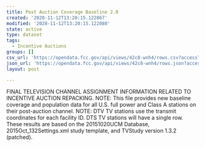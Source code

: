 ```yaml
---
title: Post Auction Coverage Baseline 2.0
created: '2020-11-12T13:20:15.122067'
modified: '2020-11-12T13:20:15.122080'
state: active
type: dataset
tags:
  - Incentive Auctions
groups: []
csv_url: 'https://opendata.fcc.gov/api/views/42c8-wnh4/rows.csv?accessType=DOWNLOAD'
json_url: 'https://opendata.fcc.gov/api/views/42c8-wnh4/rows.json?accessType=DOWNLOAD'
layout: post

---
```

FINAL TELEVISION CHANNEL ASSIGNMENT INFORMATION RELATED TO INCENTIVE AUCTION REPACKING. NOTE: This file provides new baseline coverage and population data for all U.S. full power and Class A stations on their post-auction channel. NOTE: DTV TV stations use the transmit coordinates for each facility ID. DTS TV stations will have a single row. These results are based on the 20151020UCM Database, 2015Oct_132Settings.xml study template, and TVStudy version 1.3.2 (patched).
